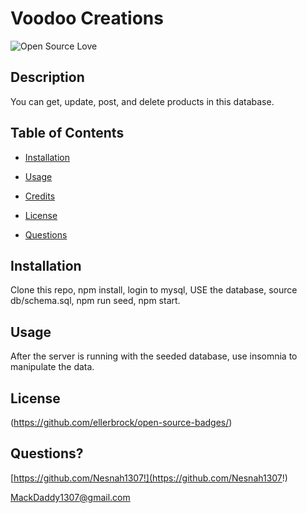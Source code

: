 # Voodoo Creations

  ![Open Source Love](https://badges.frapsoft.com/os/v1/open-source.svg?v=103)
  ## Description 
  You can get, update, post, and delete products in this database.
  
  ## Table of Contents
  
  * [Installation](#installation)
  
  * [Usage](#usage)
  
  * [Credits](#credits)
  
  * [License](#license)
  
  * [Questions](#questions)
  
  ## Installation
  Clone this repo, npm install, login to mysql, USE the database, source db/schema.sql, npm run seed, npm start.
  
  ## Usage 
  After the server is running with the seeded database, use insomnia to manipulate the data.
  
  ## License
  (https://github.com/ellerbrock/open-source-badges/)
  
  ## Questions?
  
  [https://github.com/Nesnah1307!](https://github.com/Nesnah1307!)

  MackDaddy1307@gmail.com
